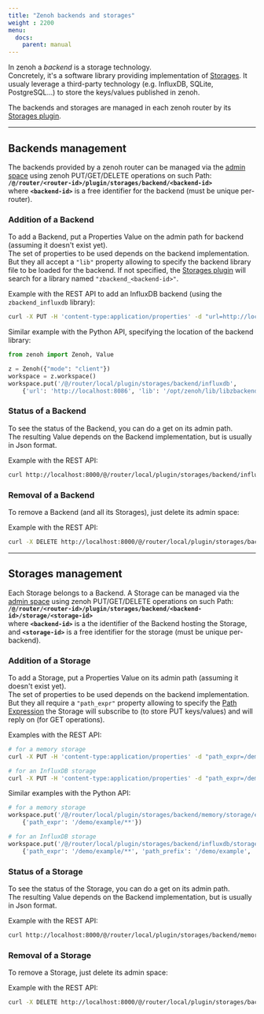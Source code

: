 ```yaml
---
title: "Zenoh backends and storages"
weight : 2200
menu:
  docs:
    parent: manual
---
```


In zenoh a *backend* is a storage technology.  
Concretely, it's a software library providing implementation of [Storages](../abstractions#storage). It usualy leverage a third-party technology (e.g. InfluxDB, SQLite, PostgreSQL...) to store the keys/values published in zenoh.

The backends and storages are managed in each zenoh router by its [Storages plugin](../plugin-storages).

---------
## Backends management

The backends provided by a zenoh router can be managed via the [admin space](../abstractions#admin-space) using zenoh
PUT/GET/DELETE operations on such Path:  
**`/@/router/<router-id>/plugin/storages/backend/<backend-id>`**  
where **`<backend-id>`** is a free identifier for the backend (must be unique per-router).

### Addition of a Backend

To add a Backend, put a Properties Value on the admin path for backend (assuming it doesn't exist yet).  
The set of properties to be used depends on the backend implementation. But they all accept a `"lib"` property allowing
to specify the backend library file to be loaded for the backend. If not specified, the [Storages plugin](../plugin-storages)
will search for a library named `"zbackend_<backend-id>"`.

Example with the REST API to add an InfluxDB backend (using the `zbackend_influxdb` library):  
```bash
curl -X PUT -H 'content-type:application/properties' -d "url=http://localhost:8086" http://localhost:8000/@/router/local/plugin/storages/backend/influxdb
```

Similar example with the Python API, specifying the location of the backend library:  
```python
from zenoh import Zenoh, Value

z = Zenoh({"mode": "client"})
workspace = z.workspace()
workspace.put('/@/router/local/plugin/storages/backend/influxdb',
    {'url': 'http://localhost:8086', 'lib': '/opt/zenoh/lib/libzbackend_influxdb.so'})
```

### Status of a Backend

To see the status of the Backend, you can do a get on its admin path.  
The resulting Value depends on the Backend implementation, but is usually in Json format.

Example with the REST API:
```bash
curl http://localhost:8000/@/router/local/plugin/storages/backend/influxdb
```

### Removal of a Backend

To remove a Backend (and all its Storages), just delete its admin space:

Example with the REST API:
```bash
curl -X DELETE http://localhost:8000/@/router/local/plugin/storages/backend/influxdb
```


-----------
## Storages management

Each Storage belongs to a Backend. A Storage can be managed via the [admin space](../abstractions#admin-space) using zenoh
PUT/GET/DELETE operations on such Path:  
**`/@/router/<router-id>/plugin/storages/backend/<backend-id>/storage/<storage-id>`**  
where **`<backend-id>`** is a the identifier of the Backend hosting the Storage, and **`<storage-id>`** is a free identifier for the storage (must be unique per-backend).

### Addition of a Storage

To add a Storage, put a Properties Value on its admin path (assuming it doesn't exist yet).  
The set of properties to be used depends on the backend implementation. But they all require a `"path_expr"` property
allowing to specify the [Path Expression](../abstractions#path-expression) the Storage will subscribe to (to store PUT keys/values) and will reply on (for GET operations).

Examples with the REST API:  
```bash
# for a memory storage
curl -X PUT -H 'content-type:application/properties' -d "path_expr=/demo/example/**" http://localhost:8000/@/router/local/plugin/storages/backend/memory/storage/example

# for an InfluxDB storage
curl -X PUT -H 'content-type:application/properties' -d "path_expr=/demo/example/**;path_prefix=/demo/example;on_closure=drop_series;db=example;create_db" http://localhost:8000/@/router/local/plugin/storages/backend/influxdb/storage/example
```

Similar examples with the Python API:  
```python
# for a memory storage
workspace.put('/@/router/local/plugin/storages/backend/memory/storage/example',
    {'path_expr': '/demo/example/**'})

# for an InfluxDB storage
workspace.put('/@/router/local/plugin/storages/backend/influxdb/storage/example',
    {'path_expr': '/demo/example/**', 'path_prefix': '/demo/example', 'on_closure': 'drop_series', 'db': 'example', 'create_db': 'true'})
```


### Status of a Storage

To see the status of the Storage, you can do a get on its admin path.  
The resulting Value depends on the Backend implementation, but is usually in Json format.

Example with the REST API:
```bash
curl http://localhost:8000/@/router/local/plugin/storages/backend/memory/storage/example
```

### Removal of a Storage

To remove a Storage, just delete its admin space:

Example with the REST API:
```bash
curl -X DELETE http://localhost:8000/@/router/local/plugin/storages/backend/memory/storage/example
```


<!--
Here is the list of the supported backends and their expected properties:

 - at **initialization**. I.e. the properties to give to the [Admin space](../abstractions#admin-space) when adding the backend.
 - at **storage creation**. I.e. the properties to give to the [Admin space](../abstractions#admin-space) when adding the storage.

## Memory

A backend using zenoh main memory.
It's not persistent: as soon as the zenoh router stops, all the keys/values stored in this backend are lost.

- **plugin file**: *none - the memory backend is built-in with zenoh.*
- **initialization properties**: *none*
- **storage creation properties**:
  - **selector** : the storage's [selector](../abstractions#selector)

Example of a memory storage creation using the REST API:
```bash
curl -X PUT -d '{"selector":"/demo/test/**"}' http://localhost:8000/@/router/local/plugin/storages/backend/memory/storage/my-test
```

---
## SQLite 3

A backend using a [SQLite 3](https://www.sqlite.org) database.  
Each storage will map to a SQL table.

- **plugin file**: zenoh-storages-be-sqlite3.cmxs
- **initialization properties**:
  - **lib**=sqlite3
  - **url** : an URL pointing to a SQLite3 database file. Syntax: **`sqlite3://</path/to/file>`**
- **storage creation properties**:
  - **selector** : the storage's [selector](../abstractions#selector)
  - **table** : *optional* - the name of the SQL table to use for storage.
    If not specified, zenoh will create a new table.
    The schema of the table will be:  
        `(k VARCHAR(3072) NOT NULL PRIMARY KEY, v TEXT, e VARCHAR(10), t VARCHAR(60))`  
    where `k` is the key (a path relative to the selector), `v` is the value as a string, `e` is the value encoding,
    and `t` is the timestamp.
  - **key_size** : *optional* - the size of the `k` VARCHAR that zenoh will use for table creation. Default value: 3072.
  - **on_dispose** : *optional* - the strategy to use when the storage is removed. There are 3 options:
     - **drop** : the table is dropped (i.e. removed)
     - **truncate** : the table is truncated (i.e. data are deleted, but the table remains empty)
     - *unset* : the table remains untouched (this is the default behaviour)

Example of the SQLite3 backend creation using the REST API:
```bash
curl -X PUT -d '{"lib":"sqlite3","url":"sqlite3:///tmp/sqlite3-zenoh.db"}' http://localhost:8000/@/router/local/plugin/storages/backend/sqlite3
```
Example of a SQLite3 storage creation using the REST API:
```bash
curl -X PUT -d '{"selector":"/demo/example/sql/**","table":"mytable","key_size":"100","on_dispose":"truncate"}' http://localhost:8000/@/router/local/plugin/storages/backend/sqlite3/storage/mytable
```

---
## PostgreSQL

A backend using a [PostgreSQL](https://www.postgresql.org) database.  
Each storage will map to a SQL table.

- **plugin file**: zenoh-storages-be-postgresql.cmxs
- **initialization properties**:
  - **lib**=postgresql
  - **url** : a PostgreSQL connection URL. Syntax: **`postgresql://[user[:password]@][host][:port][/dbname][?param1=value1&...]`**
- **storage creation properties**:
  - **selector** : the storage's [selector](../abstractions#selector)
  - **table** : *optional* - the name of the SQL table to use for storage.
    If not specified, zenoh will create a new table.
    The schema of the table will be:  
        `(k VARCHAR(3072) NOT NULL PRIMARY KEY, v TEXT, e VARCHAR(10), t VARCHAR(60))`  
    where `k` is the key (a path relative to the selector), `v` is the value as a string, `e` is the value encoding,
    and `t` is the timestamp.
  - **key_size** : *optional* - the size of the `k` VARCHAR that zenoh will use for table creation. Default value: 3072.
  - **on_dispose** : *optional* - the strategy to use when the storage is removed. There are 3 options:
     - **drop** : the table is dropped (i.e. removed)
     - **truncate** : the table is truncated (i.e. data are deleted, but the table remains empty)
     - *unset* : the table remains untouched (this is the default behaviour)

Example of the PostgreSQL backend creation using the REST API:
```bash
curl -X PUT -d '{"lib":"postgresql","url":"postgresql://localhost/mydb"}' http://localhost:8000/@/router/local/plugin/storages/backend/psql
```
Example of a PostgreSQL storage creation using the REST API:
```bash
curl -X PUT -d '{"selector":"/demo/example/sql/**","table":"mytable","key_size":"100","on_dispose":"truncate"}' http://localhost:8000/@/router/local/plugin/storages/backend/psql/storage/mytable
```

---
## MariaDB

A backend using a [MariaDB](https://mariadb.org/) (or MySQL) database.  
Each storage will map to a SQL table.

- **plugin file**: zenoh-storages-be-mariadb.cmxs
- **initialization properties**:
  - **lib**=mariadb
  - **url** : a MariaDB connection URL. Syntax: **`mariadb://[user[:password]@][host][:port][/dbname][?param1=value1&...]`**
- **storage creation properties**:
  - **selector** : the storage's [selector](../abstractions#selector)
  - **table** : *optional* - the name of the SQL table to use for storage.
    If not specified, zenoh will create a new table.
    The schema of the table will be:  
        `(k VARCHAR(3072) NOT NULL PRIMARY KEY, v TEXT, e VARCHAR(10), t VARCHAR(60))`  
    where `k` is the key (a path relative to the selector), `v` is the value as a string, `e` is the value encoding,
    and `t` is the timestamp.
  - **key_size** : *optional* - the size of the `k` VARCHAR that zenoh will use for table creation. Default value: 3072.
  - **on_dispose** : *optional* - the strategy to use when the storage is removed. There are 3 options:
     - **drop** : the table is dropped (i.e. removed)
     - **truncate** : the table is truncated (i.e. data are deleted, but the table remains empty)
     - *unset* : the table remains untouched (this is the default behaviour)

Example of the MariaDB backend creation using the REST API:
```bash
curl -X PUT -d '{"lib":"mariadb","url":"mariadb://localhost/mydb"}' http://localhost:8000/@/router/local/plugin/storages/backend/mariadb
```
Example of a MariaDB storage creation using the REST API:
```bash
curl -X PUT -d '{"selector":"/demo/example/sql/**","table":"mytable","key_size":"100","on_dispose":"truncate"}' http://localhost:8000/@/router/local/plugin/storages/backend/mariadb/storage/mytable
```

---
## InfluxDB

A backend using an [InfluxDB](https://docs.influxdata.com/influxdb) service.  
Each storage will map to a database.
Each zenoh path to store will map to a an InfluxDB 
[measurement](https://docs.influxdata.com/influxdb/v1.7/concepts/key_concepts/#measurement)
named with the relative path from the storage's selector.
Each key/value put into the storage will map to InfluxDB
[point](https://docs.influxdata.com/influxdb/v1.7/concepts/key_concepts/#point) reusing the timestamp set by zenoh
(but with a precision of nanoseconds). The encoding and the original zenoh timestamp are used as tags within the point.

- **plugin file**: zenoh-storages-be-influxdb.cmxs
- **initialization properties**:
  - **lib**=influxdb
  - **url** : an InfluxDB HTTP URL. Syntax: **`http://<host>:<port>`**
- **storage creation properties**:
  - **selector** : the storage's [selector](../abstractions#selector)
  - **db** : *optional* - the name of the database to use for this storage.
    If not specified, zenoh will create a new database.
  - **on_dispose** : *optional* - the strategy to use when the storage is removed. There are 4 options:
     - **drop** or **DropDB** : the database is dropped (i.e. removed)
     - **DropAllSeries** : all the series (measurements) are dropped (i.e. data are deleted, but the database remains empty)
     - *unset* : the database remains untouched (this is the default behaviour)

Example of the InfluxDB backend creation using the REST API:
```bash
curl -X PUT -d '{"lib":"influxdb","url":"http://localhost:8086"}' http://localhost:8000/@/router/local/plugin/storages/backend/influxdb
```
Example of a InfluxDB storage creation using the REST API:
```bash
curl -X PUT -d '{"selector":"/demo/example/influxdb/**","db":"mydb","on_dispose":"DropAllSeries"}' http://localhost:8000/@/router/local/plugin/storages/backend/influxdb/storage/mydb
```

By default a `get` matching an InfluxDB storage will return the last value of each measurement with a key
that matches the `get`selector.  
But you can also get a serie of values for each matching key using the `starttime` and `stoptime` properties in the selector. Those properties support the InfluxDB **[time syntax](https://docs.influxdata.com/influxdb/v1.7/query_language/data_exploration/#time-syntax)** (the part after the operator).
For instance:

   - `/demo/example/influxdb/**?(starttime=2019-01-01)`
   - `/demo/example/influxdb/**?(starttime=2019-11-01T09:30:00.000000000Z;stoptime=now())`
   - `/demo/example/influxdb/**?(starttime=now()-2d;stoptime=now()-1d)`
-->